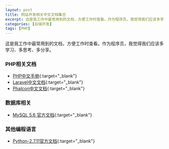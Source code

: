 ```yaml
---
layout: post
title: 网站开发相关中文文档集合
excerpt: 这是我工作中最常用到的文档，方便工作时查看。作为程序员，我觉得我们应该多学习、多思考、多分享。
categories: [后端开发]
tags: [PHP]
---
```


这是我工作中最常用到的文档，方便工作时查看。作为程序员，我觉得我们应该多学习、多思考、多分享。

### PHP相关文档

- [PHP中文手册](http://static.zhnytech.com/blog/file/doc/php/){:target="_blank"}
- [Laravel中文文档](http://static.zhnytech.com/blog/file/2014/09/laravel-doc/){:target="_blank"}
- [Phalcon中文文档](http://static.zhnytech.com/blog/file/2014/08/phalcon-doc/){:target="_blank"}

### 数据库相关

- [MySQL 5.6 官方文档](http://static.zhnytech.com/blog/file/doc/mysql/mysql-5.6-en/){:target="_blank"}

### 其他编程语言

- [Python-2.7.11官方文档](http://static.zhnytech.com/blog/file/doc/python/python-2.7.11/){:target="_blank"}